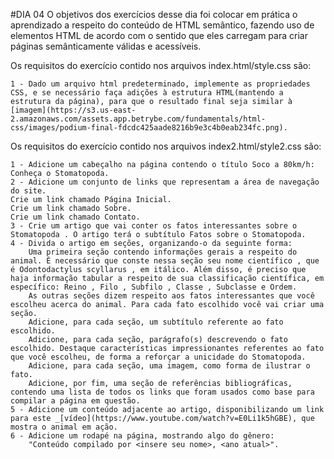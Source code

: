 #DIA 04
O objetivos dos exercícios desse dia foi colocar em prática o aprendizado a respeito do conteúdo de HTML semântico, fazendo uso de elementos HTML de acordo com o sentido que eles carregam para criar páginas semânticamente válidas e acessíveis.

Os requisitos do exercício contido nos arquivos index.html/style.css são:

    1 - Dado um arquivo html predeterminado, implemente as propriedades CSS, e se necessário faça adições à estrutura HTML(mantendo a estrutura da página), para que o resultado final seja similar à [imagem](https://s3.us-east-2.amazonaws.com/assets.app.betrybe.com/fundamentals/html-css/images/podium-final-fdcdc425aade8216b9e3c4b0eab234fc.png).

Os requisitos do exercício contido nos arquivos index2.html/style2.css são:

    1 - Adicione um cabeçalho na página contendo o título Soco a 80km/h: Conheça o Stomatopoda.
    2 - Adicione um conjunto de links que representam a área de navegação do site.
    Crie um link chamado Página Inicial.
    Crie um link chamado Sobre.
    Crie um link chamado Contato.
    3 - Crie um artigo que vai conter os fatos interessantes sobre o Stomatopoda . O artigo terá o subtítulo Fatos sobre o Stomatopoda.
    4 - Divida o artigo em seções, organizando-o da seguinte forma:
        Uma primeira seção contendo informações gerais a respeito do animal. É necessário que conste nessa seção seu nome científico , que é Odontodactylus scyllarus , em itálico. Além disso, é preciso que haja informação tabular a respeito de sua classificação científica, em específico: Reino , Filo , Subfilo , Classe , Subclasse e Ordem.
        As outras seções dizem respeito aos fatos interessantes que você escolheu acerca do animal. Para cada fato escolhido você vai criar uma seção.
        Adicione, para cada seção, um subtítulo referente ao fato escolhido.
        Adicione, para cada seção, parágrafo(s) descrevendo o fato escolhido. Destaque características impressionantes referentes ao fato que você escolheu, de forma a reforçar a unicidade do Stomatopoda. 
        Adicione, para cada seção, uma imagem, como forma de ilustrar o fato.
        Adicione, por fim, uma seção de referências bibliográficas, contendo uma lista de todos os links que foram usados como base para compilar a página em questão.
    5 - Adicione um conteúdo adjacente ao artigo, disponibilizando um link para este _[vídeo](https://www.youtube.com/watch?v=E0Li1k5hGBE), que mostra o animal em ação.
    6 - Adicione um rodapé na página, mostrando algo do gênero:
        "Conteúdo compilado por <insere seu nome>, <ano atual>".
